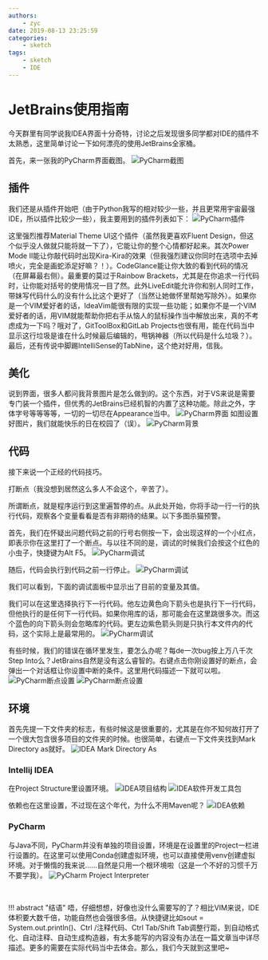 ```yaml
---
authors:
    - zyc
date: 2019-08-13 23:25:59
categories:
    - sketch
tags:
    - sketch
    - IDE
---
```


# JetBrains使用指南

今天群里有同学说我IDEA界面十分奇特，讨论之后发现很多同学都对IDE的插件不太熟悉，这里简单讨论一下如何漂亮的使用JetBrains全家桶。

首先，来一张我的PyCharm界面截图。
![PyCharm截图](JetBrains/pc.png "PyCharm截图")

## 插件

我们还是从插件开始吧（由于Python我写的相对较少一些，并且更常用宇宙最强IDE，所以插件比较少一些），我主要用到的插件列表如下：
![PyCharm插件](JetBrains/pc-plugins.png "PyCharm插件")

这里强烈推荐Material Theme UI这个插件（虽然我更喜欢Fluent Design，但这个似乎没人做就只能将就一下了），它能让你的整个心情都好起来。其次Power Mode II能让你敲代码时出现Kira-Kira的效果（但我强烈建议你同时在选项中去掉喷火，完全是画蛇添足好嘛？！）。CodeGlance能让你大致的看到代码的情况（在屏幕最右侧）。最重要的莫过于Rainbow Brackets，尤其是在你追求一行代码时，让你能对括号的使用情况一目了然。此外LiveEdit能允许你和别人同时工作，带妹写代码什么的没有什么比这个更好了（当然让她做怀里帮她写除外）。如果你是一个VIM爱好者的话，IdeaVim能很有限的实现一些功能；如果你不是一个VIM爱好者的话，用VIM就能帮助你把右手从恼人的鼠标操作当中解放出来，真的不考虑成为一下吗？哦对了，GitToolBox和GitLab Projects也很有用，能在代码当中显示这行垃圾是谁在什么时候最后编辑的，甩锅神器（所以代码是什么垃圾？）。最后，还有传说中脚踢IntelliSense的TabNine，这个绝对好用，信我。

## 美化

说到界面，很多人都问我背景图片是怎么做到的。这个东西，对于VS来说是需要专门装一个插件，但优秀的JetBrains已经机智的内置了这种功能。除此之外，字体字号等等等等，一切的一切尽在Appearance当中。
![PyCharm界面](JetBrains/pc-appearance.png "PyCharm界面")
如图设置好图片，我们就能快乐的日在校园了（误）。
![PyCharm背景](JetBrains/pc-background.png "PyCharm背景")

## 代码

接下来说一个正经的代码技巧。

打断点（我没想到居然这么多人不会这个，辛苦了）。

所谓断点，就是程序运行到这里遍暂停的点。从此处开始，你将手动一行一行的执行代码，观察各个变量看看是否有非期待的结果。以下多图杀猫预警。

首先，我们在怀疑出问题代码之前的行号右侧按一下，会出现这样的一个小红点，即表示你在这里打了一个断点。与以往不同的是，调试的时候我们会按这个红色的小虫子，快捷键为Alt F5。
![PyCharm调试](JetBrains/pc-debug.png "PyCharm调试")

随后，代码会执行到代码之前一行停止。
![PyCharm调试](JetBrains/pc-debug1.png "PyCharm调试")

我们可以看到，下面的调试面板中显示出了目前的变量及其值。

我们可以在这里选择执行下一行代码。他左边黄色向下箭头也是执行下一行代码，但他执行的是任何下一行代码。如果你用库的话，那可能会在这里跳很多次。而这个蓝色的向下箭头则会忽略库的代码。更左边紫色箭头则是只执行本文件内的代码，这个实际上是最常用的。
![PyCharm调试](JetBrains/pc-debug2.png "PyCharm调试")

有些时候，我们的错误在循环里发生，要怎么办呢？每de一次bug按上万八千次Step Into么？JetBrains自然是没有这么睿智的。右键点击你刚设置好的断点，会弹出一个对话框让你设置中断的条件。这里用代码描述一下就可以啦。
![PyCharm断点设置](JetBrains/pc-bpmodify.png "PyCharm断点设置")
![PyCharm断点设置](JetBrains/pc-bpcon.png "PyCharm断点设置")

## 环境

首先先提一下文件夹的标志，有些时候这是很重要的，尤其是在你不知何故打开了一个很大包含很多项目的文件夹的时候。也很简单，右键点一下文件夹找到Mark Directory as就好。
![IDEA Mark Directory As](JetBrains/idea-markpathas.png "IDEA Mark Directory As")

### Intellij IDEA

在Project Structure里设置环境。
![IDEA项目结构](JetBrains/idea-ps-project.png "IDEA项目结构")
![IDEA软件开发工具包](JetBrains/idea-ps-sdks.png "IDEA软件开发工具包")

依赖也在这里设置，不过现在这个年代，为什么不用Maven呢？
![IDEA依赖](JetBrains/idea-ps-libraries.png "IDEA依赖")

### PyCharm

与Java不同，PyCharm并没有单独的项目设置，环境是在设置里的Project一栏进行设置的。在这里可以使用Conda创建虚拟环境，也可以直接使用venv创建虚拟环境。对于懒惰的我来说……自然是只用一个根环境啦（这是一个不好的习惯千万不要学我）。
![PyCharm Project Interpreter](JetBrains/pc-pi.png "PyCharm Project Interpreter")

<br/>

!!! abstract "结语"
    唔，仔细想想，好像也没什么需要写的了？相比VIM来说，IDE体积要大数千倍，功能自然也会强很多倍。从快捷键比如sout = System.out.println()、Ctrl /注释代码、Ctrl Tab/Shift Tab调整行距，到自动格式化、自动注释、自动生成构造器，有太多能写的内容没有办法在一篇文章当中详尽描述。更多的需要在实际代码当中去体会。那么，我们今天就到这里吧~
